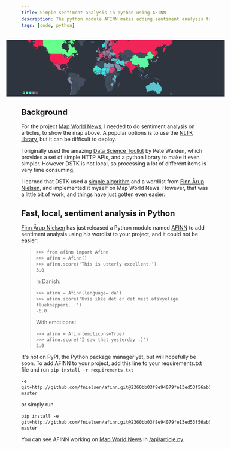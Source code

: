 ```yaml
---
title: Simple sentiment analysis in python using AFINN
description: The python module AFINN makes adding sentiment analysis to your project insanely easy.
tags: [code, python]
---
```



<style>
    #header-image {
        margin: 10px -40px;
        background-color: #2e353f;
    }
    #header-image img {
        max-width: 70%;
        margin-left: 40px;
    }
    #header-image a img {
        border: none;
    }
</style>

<div id="header-image">
<a href="http://mapworldnews.com/" target="_blank"><img class="header-image" src="/assets/simple-sentiment-analysis-in-python-using-afinn/mwn_map.png" title="mapworldnews.com sentiment map" /></a>
</div>

## Background

For the project [Map World News](http://mapworldnews.com/), I needed to do sentiment analysis on articles, to show the map above. A popular options is to use the [NLTK library](http://www.nltk.org/), but it can be difficult to deploy.

I originally used the amazing [Data Science Toolkit](http://www.datasciencetoolkit.org/) by Pete Warden, which provides a set of simple HTTP APIs, and a python library to make it even simpler. However DSTK is not local, so processing a lot of different items is very time consuming.

I learned that DSTK used a [simple algorithm](https://github.com/petewarden/dstk/blob/master/text2sentiment.rb#L294-L319) and a wordlist from [Finn Årup Nielsen](https://twitter.com/fnielsen), and implemented it myself on Map World News. However, that was a little bit of work, and things have just gotten even easier:

## Fast, local, sentiment analysis in Python

[Finn Årup Nielsen](https://twitter.com/fnielsen) has just released a Python module named [AFINN](https://github.com/fnielsen/afinn) to add sentiment analysis using his wordlist to your project, and it could not be easier:

>     >>> from afinn import Afinn
>     >>> afinn = Afinn()
>     >>> afinn.score('This is utterly excellent!')
>     3.0
>
> In Danish:
>
>     >>> afinn = Afinn(language='da')
>     >>> afinn.score('Hvis ikke det er det mest afskyelige flueknepperi...')
>     -6.0
>
> With emoticons:
>
>     >>> afinn = Afinn(emoticons=True)
>     >>> afinn.score('I saw that yesterday :)')
>     2.0

It's not on PyPI, the Python package manager yet, but will hopefully be soon. To add AFINN to your project, add this line to your requirements.txt file and run `pip install -r requirements.txt`

    -e git+http://github.com/fnielsen/afinn.git@2360bb03f8e94079fe13ed53f56ab56b24ae4d90#egg=afinn-master

or simply run

    pip install -e git+http://github.com/fnielsen/afinn.git@2360bb03f8e94079fe13ed53f56ab56b24ae4d90#egg=afinn-master

You can see AFINN working on [Map World News](http://mapworldnews.com/) in [/api/article.py](https://github.com/rkuykendall/map-world-news/blob/master/api/article.py#L46-L50).
